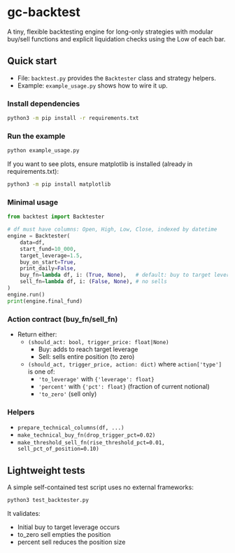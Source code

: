 # gc-backtest

A tiny, flexible backtesting engine for long-only strategies with modular buy/sell functions and explicit liquidation checks using the Low of each bar.

## Quick start

- File: `backtest.py` provides the `Backtester` class and strategy helpers.
- Example: `example_usage.py` shows how to wire it up.

### Install dependencies

```bash
python3 -m pip install -r requirements.txt
```

### Run the example

```bash
python example_usage.py
```

If you want to see plots, ensure matplotlib is installed (already in requirements.txt):

```bash
python3 -m pip install matplotlib
```

### Minimal usage

```python
from backtest import Backtester

# df must have columns: Open, High, Low, Close, indexed by datetime
engine = Backtester(
    data=df,
    start_fund=10_000,
    target_leverage=1.5,
    buy_on_start=True,
    print_daily=False,
    buy_fn=lambda df, i: (True, None),   # default: buy to target leverage
    sell_fn=lambda df, i: (False, None), # no sells
)
engine.run()
print(engine.final_fund)
```

### Action contract (buy_fn/sell_fn)
- Return either:
  - `(should_act: bool, trigger_price: float|None)`
    - Buy: adds to reach target leverage
    - Sell: sells entire position (to zero)
  - `(should_act, trigger_price, action: dict)` where `action['type']` is one of:
    - `'to_leverage'` with `{'leverage': float}`
    - `'percent'` with `{'pct': float}` (fraction of current notional)
    - `'to_zero'` (sell only)

### Helpers
- `prepare_technical_columns(df, ...)`
- `make_technical_buy_fn(drop_trigger_pct=0.02)`
- `make_threshold_sell_fn(rise_threshold_pct=0.01, sell_pct_of_position=0.10)`

## Lightweight tests

A simple self-contained test script uses no external frameworks:

```bash
python3 test_backtester.py
```

It validates:
- Initial buy to target leverage occurs
- to_zero sell empties the position
- percent sell reduces the position size
